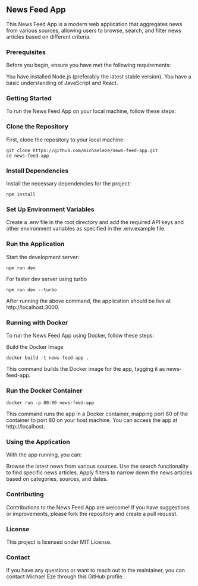 ## News Feed App
This News Feed App is a modern web application that aggregates news from various sources, allowing users to browse, search, and filter news articles based on different criteria.

### Prerequisites
Before you begin, ensure you have met the following requirements:

You have installed Node.js (preferably the latest stable version).
You have a basic understanding of JavaScript and React.

### Getting Started
To run the News Feed App on your local machine, follow these steps:

### Clone the Repository
First, clone the repository to your local machine:

```
git clone https://github.com/michaeleze/news-feed-app.git
cd news-feed-app
```

### Install Dependencies
Install the necessary dependencies for the project:

```
npm install
```

### Set Up Environment Variables

Create a .env file in the root directory and add the required API keys and other environment variables as specified in the .env.example file.

### Run the Application

Start the development server:
```
npm run dev
```

For faster dev server using turbo

```
npm run dev --turbo
```
After running the above command, the application should be live at http://localhost:3000.

### Running with Docker
To run the News Feed App using Docker, follow these steps:

Build the Docker Image

```
docker build -t news-feed-app .
```
This command builds the Docker image for the app, tagging it as news-feed-app.

### Run the Docker Container

```
docker run -p 80:80 news-feed-app
```
This command runs the app in a Docker container, mapping port 80 of the container to port 80 on your host machine. You can access the app at http://localhost.

### Using the Application
With the app running, you can:

Browse the latest news from various sources.
Use the search functionality to find specific news articles.
Apply filters to narrow down the news articles based on categories, sources, and dates.

### Contributing

Contributions to the News Feed App are welcome! If you have suggestions or improvements, please fork the repository and create a pull request.

### License
This project is licensed under MIT License.

### Contact
If you have any questions or want to reach out to the maintainer, you can contact Michael Eze through this GitHub profile.

